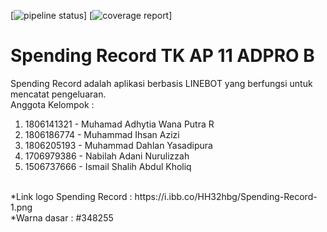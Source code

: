 [![pipeline status](https://gitlab.com/TKAdpro11/SpendingRecord/badges/CatatPengeluaran-Adhytia/pipeline.svg)]
[![coverage report](https://gitlab.com/TKAdpro11/SpendingRecord/badges/CatatPengeluaran-Adhytia/coverage.svg)]
# Spending Record TK AP 11 ADPRO B
Spending Record adalah aplikasi berbasis LINEBOT yang berfungsi untuk mencatat pengeluaran. <br>
Anggota Kelompok :
1. 1806141321 - Muhamad Adhytia Wana Putra R 
2. 1806186774 - Muhammad Ihsan Azizi
3. 1806205193 - Muhammad Dahlan Yasadipura 
4. 1706979386 - Nabilah Adani Nurulizzah 
5. 1506737666 - Ismail Shalih Abdul Kholiq
<br>
 *Link logo Spending Record : https://i.ibb.co/HH32hbg/Spending-Record-1.png <br>
 *Warna dasar : #348255
 